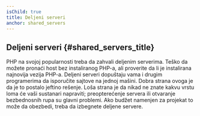 ```yaml
---
isChild: true
title: Deljeni serveri
anchor: shared_servers
---
```


## Deljeni serveri {#shared_servers_title}

PHP na svojoj popularnosti treba da zahvali deljenim serverima. Teško da možete pronaći host bez instaliranog PHP-a, ali
proverite da li je instalirana najnovija vezija PHP-a. Deljeni serveri dopuštaju vama i drugim programerima da isporučite sajtove na
jednoj mašini. Dobra strana ovoga je da je to postalo jeftino rešenje. Loša strana je da nikad ne znate kakvu vrstu loma
će vaši sustanari napraviti; preopterećenje servera ili otvaranje bezbednosnih rupa su glavni problemi. Ako budžet
namenjen za projekat to može da obezbedi, treba da izbegnete deljene servere.